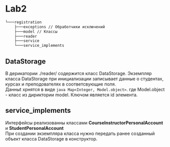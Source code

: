 # Lab2
```bash
└───registration
    ├───exceptions // Обработчики исключений
    ├───model // Классы
    ├───reader 
    ├───service 
    └───service_implements
```
## DataStorage
В дерикатории ./reader/ содержится класс DataStorage. Экземпляр класса DataStorage при инициализации записывает данные о студентах, курсах и
преподователях в соответсвующие поля.  
Данныt хрнятся в виде ```java Map<Integer, Model.object>```.  где Model.object - класс из дириктории model. Ключом является id элемента.

## service_implements
Интерфейсы реализованны классами **CourseInstructorPersonalAccount** и **StudentPersonalAccount**  
При создании экземпляра класса нужно передать ранее созданный объект класса DataStorage в конструктор.
